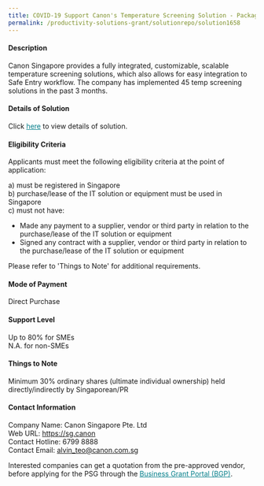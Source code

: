 ```yaml
---
title: COVID-19 Support Canon's Temperature Screening Solution - Package A (FACTS - Contact Mode)
permalink: /productivity-solutions-grant/solutionrepo/solution1658
---
```


#### Description

Canon Singapore provides a fully integrated, customizable, scalable temperature screening solutions, which also allows for easy integration to Safe Entry workflow. The company has implemented 45 temp screening solutions in the past 3 months. 

#### Details of Solution

Click <a href='https://govassist.gobusiness.gov.sg/images/psg/Desensitised_Canon_Singapore_Temp Screening_Annex 3_Part_1.pdf' style='color:#037e8a'>here</a> to view details of solution.

#### Eligibility Criteria

Applicants must meet the following eligibility criteria at the point of application:

a) must be registered in Singapore <br>
b) purchase/lease of the IT solution or equipment must be used in Singapore <br>
c) must not have:
- Made any payment to a supplier, vendor or third party in relation to the purchase/lease of the IT solution or equipment
- Signed any contract with a supplier, vendor or third party in relation to the purchase/lease of the IT solution or equipment

Please refer to 'Things to Note' for additional requirements.

#### Mode of Payment
Direct Purchase

#### Support Level
Up to 80% for SMEs <br>
N.A. for non-SMEs

#### Things to Note
Minimum 30% ordinary shares (ultimate individual ownership) held directly/indirectly by Singaporean/PR

#### Contact Information
Company Name: Canon Singapore Pte. Ltd<br>Web URL: https://sg.canon<br>Contact Hotline: 6799 8888<br>Contact Email: alvin_teo@canon.com.sg

Interested companies can get a quotation from the pre-approved vendor, before applying for the PSG through the <a target='_blank' style='color:#037e8a' href='https://www.businessgrants.gov.sg/'>Business Grant Portal (BGP)</a>.
